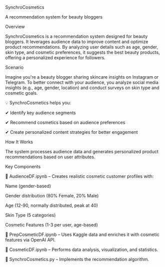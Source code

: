 SynchroCosmetics

A recommendation system for beauty bloggers

Overview

SynchroCosmetics is a recommendation system designed for beauty bloggers. It leverages audience data to improve content and optimize product recommendations. By analyzing user details such as age, gender, skin type, and cosmetic preferences, it suggests the best beauty products, offering a personalized experience for followers.

Scenario

Imagine you're a beauty blogger sharing skincare insights on Instagram or Telegram. To better connect with your audience, you analyze social media insights (e.g., age, gender, location) and conduct surveys on skin type and cosmetic goals.

💡 SynchroCosmetics helps you:

✔ Identify key audience segments

✔ Recommend cosmetics based on audience preferences

✔ Create personalized content strategies for better engagement

How It Works

The system processes audience data and generates personalized product recommendations based on user attributes.

Key Components

📌 AudienceDF.ipynb – Creates realistic cosmetic customer profiles with:

Name (gender-based)

Gender distribution (80% Female, 20% Male)

Age (12-90, normally distributed, peak at 40)

Skin Type (5 categories)

Cosmetic Features (1-3 per user, age-based)

📌 PrepCosmeticDF.ipynb – Uses Kaggle data and enriches it with cosmetic features via OpenAI API.

📌 CosmeticDF.ipynb – Performs data analysis, visualization, and statistics.

📌 SynchroCosmetics.py – Implements the recommendation algorithm.

